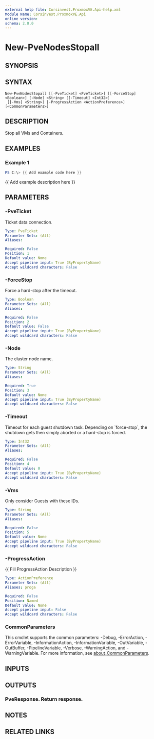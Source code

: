 ```yaml
---
external help file: Corsinvest.ProxmoxVE.Api-help.xml
Module Name: Corsinvest.ProxmoxVE.Api
online version:
schema: 2.0.0
---
```


# New-PveNodesStopall

## SYNOPSIS

## SYNTAX

```
New-PveNodesStopall [[-PveTicket] <PveTicket>] [[-ForceStop] <Boolean>] [-Node] <String> [[-Timeout] <Int32>]
 [[-Vms] <String>] [-ProgressAction <ActionPreference>] [<CommonParameters>]
```

## DESCRIPTION
Stop all VMs and Containers.

## EXAMPLES

### Example 1
```powershell
PS C:\> {{ Add example code here }}
```

{{ Add example description here }}

## PARAMETERS

### -PveTicket
Ticket data connection.

```yaml
Type: PveTicket
Parameter Sets: (All)
Aliases:

Required: False
Position: 1
Default value: None
Accept pipeline input: True (ByPropertyName)
Accept wildcard characters: False
```

### -ForceStop
Force a hard-stop after the timeout.

```yaml
Type: Boolean
Parameter Sets: (All)
Aliases:

Required: False
Position: 2
Default value: False
Accept pipeline input: True (ByPropertyName)
Accept wildcard characters: False
```

### -Node
The cluster node name.

```yaml
Type: String
Parameter Sets: (All)
Aliases:

Required: True
Position: 3
Default value: None
Accept pipeline input: True (ByPropertyName)
Accept wildcard characters: False
```

### -Timeout
Timeout for each guest shutdown task.
Depending on \`force-stop\`, the shutdown gets then simply aborted or a hard-stop is forced.

```yaml
Type: Int32
Parameter Sets: (All)
Aliases:

Required: False
Position: 4
Default value: 0
Accept pipeline input: True (ByPropertyName)
Accept wildcard characters: False
```

### -Vms
Only consider Guests with these IDs.

```yaml
Type: String
Parameter Sets: (All)
Aliases:

Required: False
Position: 5
Default value: None
Accept pipeline input: True (ByPropertyName)
Accept wildcard characters: False
```

### -ProgressAction
{{ Fill ProgressAction Description }}

```yaml
Type: ActionPreference
Parameter Sets: (All)
Aliases: proga

Required: False
Position: Named
Default value: None
Accept pipeline input: False
Accept wildcard characters: False
```

### CommonParameters
This cmdlet supports the common parameters: -Debug, -ErrorAction, -ErrorVariable, -InformationAction, -InformationVariable, -OutVariable, -OutBuffer, -PipelineVariable, -Verbose, -WarningAction, and -WarningVariable. For more information, see [about_CommonParameters](http://go.microsoft.com/fwlink/?LinkID=113216).

## INPUTS

## OUTPUTS

### PveResponse. Return response.
## NOTES

## RELATED LINKS
